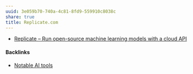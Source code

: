 ```yaml
---
uuid: 3e059b70-740a-4c81-8fd9-559910c8038c
share: true
title: Replicate.com
---
```

* [Replicate – Run open-source machine learning models with a cloud API](https://replicate.com/)

#### Backlinks

* [Notable AI tools](/1f16e3ec-47c6-4f57-97a6-4ab3bbec3237)